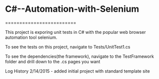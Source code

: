 # C#--Automation-with-Selenium
=========================

This project is exporing unit tests in C# with the popular web browser automation tool selenium.

To see the tests on this project, navigate to Tests/UnitTest1.cs

To see the dependencies(the framework), navigate to the TestFramework folder and drill down to the .cs pages you want


Log History
2/14/2015 - added initial project with standard template site

